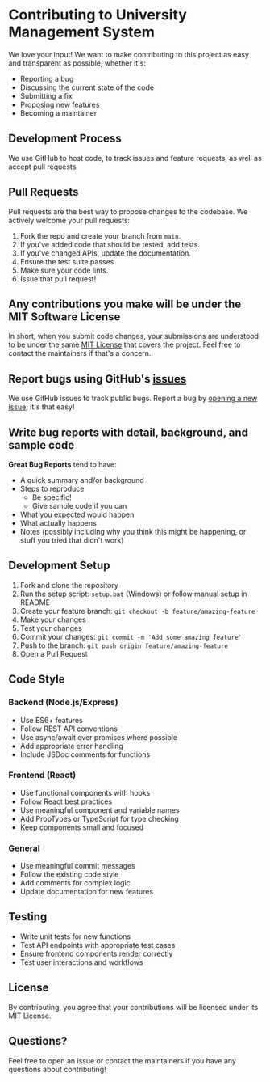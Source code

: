 # Contributing to University Management System

We love your input! We want to make contributing to this project as easy and transparent as possible, whether it's:

- Reporting a bug
- Discussing the current state of the code
- Submitting a fix
- Proposing new features
- Becoming a maintainer

## Development Process

We use GitHub to host code, to track issues and feature requests, as well as accept pull requests.

## Pull Requests

Pull requests are the best way to propose changes to the codebase. We actively welcome your pull requests:

1. Fork the repo and create your branch from `main`.
2. If you've added code that should be tested, add tests.
3. If you've changed APIs, update the documentation.
4. Ensure the test suite passes.
5. Make sure your code lints.
6. Issue that pull request!

## Any contributions you make will be under the MIT Software License

In short, when you submit code changes, your submissions are understood to be under the same [MIT License](http://choosealicense.com/licenses/mit/) that covers the project. Feel free to contact the maintainers if that's a concern.

## Report bugs using GitHub's [issues](https://github.com/yourusername/university-management-system/issues)

We use GitHub issues to track public bugs. Report a bug by [opening a new issue](https://github.com/yourusername/university-management-system/issues/new); it's that easy!

## Write bug reports with detail, background, and sample code

**Great Bug Reports** tend to have:

- A quick summary and/or background
- Steps to reproduce
  - Be specific!
  - Give sample code if you can
- What you expected would happen
- What actually happens
- Notes (possibly including why you think this might be happening, or stuff you tried that didn't work)

## Development Setup

1. Fork and clone the repository
2. Run the setup script: `setup.bat` (Windows) or follow manual setup in README
3. Create your feature branch: `git checkout -b feature/amazing-feature`
4. Make your changes
5. Test your changes
6. Commit your changes: `git commit -m 'Add some amazing feature'`
7. Push to the branch: `git push origin feature/amazing-feature`
8. Open a Pull Request

## Code Style

### Backend (Node.js/Express)
- Use ES6+ features
- Follow REST API conventions
- Use async/await over promises where possible
- Add appropriate error handling
- Include JSDoc comments for functions

### Frontend (React)
- Use functional components with hooks
- Follow React best practices
- Use meaningful component and variable names
- Add PropTypes or TypeScript for type checking
- Keep components small and focused

### General
- Use meaningful commit messages
- Follow the existing code style
- Add comments for complex logic
- Update documentation for new features

## Testing

- Write unit tests for new functions
- Test API endpoints with appropriate test cases
- Ensure frontend components render correctly
- Test user interactions and workflows

## License

By contributing, you agree that your contributions will be licensed under its MIT License.

## Questions?

Feel free to open an issue or contact the maintainers if you have any questions about contributing!
